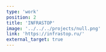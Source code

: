 ```yaml
---
type: 'work'
position: 2
title: 'INFRASTOP'
image: '../../../projects/null.png'
link: 'https://infrastop.ru/'
external_target: true
---
```

